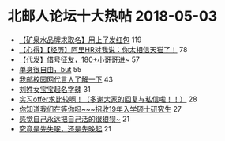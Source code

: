 # 北邮人论坛十大热帖 2018-05-03

- [【矿泉水品牌求取名】用上了发红包](https://bbs.byr.cn/article/FamilyLife/140590) 119
- [【心得】【经历】阿里HR对我说：你太相信天猫了！](https://bbs.byr.cn/article/Job/1970299) 78
- [【代发】借号征友，180+小哥哥进~](https://bbs.byr.cn/article/Friends/1866802) 57
- [单身很自由，but](https://bbs.byr.cn/article/Feeling/3055780) 55
- [我邮校园网代言人了解一下](https://bbs.byr.cn/article/Picture/3212053) 43
- [刘姓女宝宝起名字辣](https://bbs.byr.cn/article/Talking/6001399) 31
- [实习offer求比较啊！（多谢大家的回复与私信啦！！）](https://bbs.byr.cn/article/WorkLife/1102072) 28
- [你知道我们在等你吗~~~招收19年入学硕士研究生](https://bbs.byr.cn/article/AimGraduate/1141779) 27
- [感觉自己永远把自己活的很狼狈~](https://bbs.byr.cn/article/PsyHealthOnline/57152) 21
- [究竟是先失眠，还是先晚起](https://bbs.byr.cn/article/InnerMongolia/66357) 21


